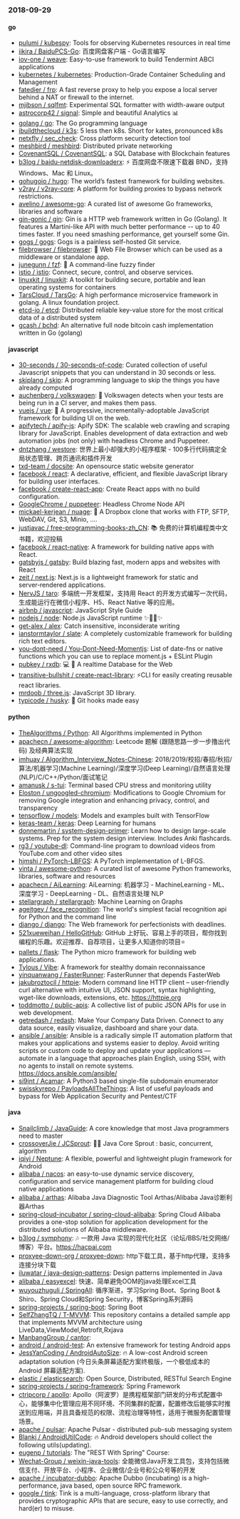 ### 2018-09-29

#### go
* [pulumi / kubespy](https://github.com/pulumi/kubespy): Tools for observing Kubernetes resources in real time
* [iikira / BaiduPCS-Go](https://github.com/iikira/BaiduPCS-Go): 百度网盘客户端 - Go语言编写
* [iov-one / weave](https://github.com/iov-one/weave): Easy-to-use framework to build Tendermint ABCI applications
* [kubernetes / kubernetes](https://github.com/kubernetes/kubernetes): Production-Grade Container Scheduling and Management
* [fatedier / frp](https://github.com/fatedier/frp): A fast reverse proxy to help you expose a local server behind a NAT or firewall to the internet.
* [mjibson / sqlfmt](https://github.com/mjibson/sqlfmt): Experimental SQL formatter with width-aware output
* [astrocorp42 / signal](https://github.com/astrocorp42/signal): Simple and beautiful Analytics 📊
* [golang / go](https://github.com/golang/go): The Go programming language
* [ibuildthecloud / k3s](https://github.com/ibuildthecloud/k3s): 5 less then k8s. Short for kates, pronounced k8s
* [netxfly / sec_check](https://github.com/netxfly/sec_check): Cross platform security detection tool
* [meshbird / meshbird](https://github.com/meshbird/meshbird): Distributed private networking
* [CovenantSQL / CovenantSQL](https://github.com/CovenantSQL/CovenantSQL): a SQL Database with Blockchain features
* [b3log / baidu-netdisk-downloaderx](https://github.com/b3log/baidu-netdisk-downloaderx): ⚡️ 百度网盘不限速下载器 BND，支持 Windows、Mac 和 Linux。
* [gohugoio / hugo](https://github.com/gohugoio/hugo): The world’s fastest framework for building websites.
* [v2ray / v2ray-core](https://github.com/v2ray/v2ray-core): A platform for building proxies to bypass network restrictions.
* [avelino / awesome-go](https://github.com/avelino/awesome-go): A curated list of awesome Go frameworks, libraries and software
* [gin-gonic / gin](https://github.com/gin-gonic/gin): Gin is a HTTP web framework written in Go (Golang). It features a Martini-like API with much better performance -- up to 40 times faster. If you need smashing performance, get yourself some Gin.
* [gogs / gogs](https://github.com/gogs/gogs): Gogs is a painless self-hosted Git service.
* [filebrowser / filebrowser](https://github.com/filebrowser/filebrowser): 📁 Web File Browser which can be used as a middleware or standalone app.
* [junegunn / fzf](https://github.com/junegunn/fzf): 🌸 A command-line fuzzy finder
* [istio / istio](https://github.com/istio/istio): Connect, secure, control, and observe services.
* [linuxkit / linuxkit](https://github.com/linuxkit/linuxkit): A toolkit for building secure, portable and lean operating systems for containers
* [TarsCloud / TarsGo](https://github.com/TarsCloud/TarsGo): A high performance microservice framework in golang. A linux foundation project.
* [etcd-io / etcd](https://github.com/etcd-io/etcd): Distributed reliable key-value store for the most critical data of a distributed system
* [gcash / bchd](https://github.com/gcash/bchd): An alternative full node bitcoin cash implementation written in Go (golang)

#### javascript
* [30-seconds / 30-seconds-of-code](https://github.com/30-seconds/30-seconds-of-code): Curated collection of useful Javascript snippets that you can understand in 30 seconds or less.
* [skiplang / skip](https://github.com/skiplang/skip): A programming language to skip the things you have already computed
* [auchenberg / volkswagen](https://github.com/auchenberg/volkswagen): 🙈 Volkswagen detects when your tests are being run in a CI server, and makes them pass.
* [vuejs / vue](https://github.com/vuejs/vue): 🖖 A progressive, incrementally-adoptable JavaScript framework for building UI on the web.
* [apifytech / apify-js](https://github.com/apifytech/apify-js): Apify SDK: The scalable web crawling and scraping library for JavaScript. Enables development of data extraction and web automation jobs (not only) with headless Chrome and Puppeteer.
* [dntzhang / westore](https://github.com/dntzhang/westore): 世界上最小却强大的小程序框架 - 100多行代码搞定全局状态管理、跨页通讯和插件开发
* [txd-team / docsite](https://github.com/txd-team/docsite): An opensource static website generator
* [facebook / react](https://github.com/facebook/react): A declarative, efficient, and flexible JavaScript library for building user interfaces.
* [facebook / create-react-app](https://github.com/facebook/create-react-app): Create React apps with no build configuration.
* [GoogleChrome / puppeteer](https://github.com/GoogleChrome/puppeteer): Headless Chrome Node API
* [mickael-kerjean / nuage](https://github.com/mickael-kerjean/nuage): 🦄 A Dropbox clone that works with FTP, SFTP, WebDAV, Git, S3, Minio, ....
* [justjavac / free-programming-books-zh_CN](https://github.com/justjavac/free-programming-books-zh_CN): 📚 免费的计算机编程类中文书籍，欢迎投稿
* [facebook / react-native](https://github.com/facebook/react-native): A framework for building native apps with React.
* [gatsbyjs / gatsby](https://github.com/gatsbyjs/gatsby): Build blazing fast, modern apps and websites with React
* [zeit / next.js](https://github.com/zeit/next.js): Next.js is a lightweight framework for static and server‑rendered applications.
* [NervJS / taro](https://github.com/NervJS/taro): 多端统一开发框架，支持用 React 的开发方式编写一次代码，生成能运行在微信小程序、H5、React Native 等的应用。
* [airbnb / javascript](https://github.com/airbnb/javascript): JavaScript Style Guide
* [nodejs / node](https://github.com/nodejs/node): Node.js JavaScript runtime ✨🐢🚀✨
* [get-alex / alex](https://github.com/get-alex/alex): Catch insensitive, inconsiderate writing
* [ianstormtaylor / slate](https://github.com/ianstormtaylor/slate): A completely customizable framework for building rich text editors.
* [you-dont-need / You-Dont-Need-Momentjs](https://github.com/you-dont-need/You-Dont-Need-Momentjs): List of date-fns or native functions which you can use to replace moment.js + ESLint Plugin
* [pubkey / rxdb](https://github.com/pubkey/rxdb): 💻 📱 A realtime Database for the Web
* [transitive-bullshit / create-react-library](https://github.com/transitive-bullshit/create-react-library): ⚡CLI for easily creating reusable react libraries.
* [mrdoob / three.js](https://github.com/mrdoob/three.js): JavaScript 3D library.
* [typicode / husky](https://github.com/typicode/husky): 🐶 Git hooks made easy

#### python
* [TheAlgorithms / Python](https://github.com/TheAlgorithms/Python): All Algorithms implemented in Python
* [apachecn / awesome-algorithm](https://github.com/apachecn/awesome-algorithm): Leetcode 题解 (跟随思路一步一步撸出代码) 及经典算法实现
* [imhuay / Algorithm_Interview_Notes-Chinese](https://github.com/imhuay/Algorithm_Interview_Notes-Chinese): 2018/2019/校招/春招/秋招/算法/机器学习(Machine Learning)/深度学习(Deep Learning)/自然语言处理(NLP)/C/C++/Python/面试笔记
* [amanusk / s-tui](https://github.com/amanusk/s-tui): Terminal based CPU stress and monitoring utility
* [Eloston / ungoogled-chromium](https://github.com/Eloston/ungoogled-chromium): Modifications to Google Chromium for removing Google integration and enhancing privacy, control, and transparency
* [tensorflow / models](https://github.com/tensorflow/models): Models and examples built with TensorFlow
* [keras-team / keras](https://github.com/keras-team/keras): Deep Learning for humans
* [donnemartin / system-design-primer](https://github.com/donnemartin/system-design-primer): Learn how to design large-scale systems. Prep for the system design interview. Includes Anki flashcards.
* [rg3 / youtube-dl](https://github.com/rg3/youtube-dl): Command-line program to download videos from YouTube.com and other video sites
* [hjmshi / PyTorch-LBFGS](https://github.com/hjmshi/PyTorch-LBFGS): A PyTorch implementation of L-BFGS.
* [vinta / awesome-python](https://github.com/vinta/awesome-python): A curated list of awesome Python frameworks, libraries, software and resources
* [apachecn / AiLearning](https://github.com/apachecn/AiLearning): AiLearning: 机器学习 - MachineLearning - ML、深度学习 - DeepLearning - DL、自然语言处理 NLP
* [stellargraph / stellargraph](https://github.com/stellargraph/stellargraph): Machine Learning on Graphs
* [ageitgey / face_recognition](https://github.com/ageitgey/face_recognition): The world's simplest facial recognition api for Python and the command line
* [django / django](https://github.com/django/django): The Web framework for perfectionists with deadlines.
* [521xueweihan / HelloGitHub](https://github.com/521xueweihan/HelloGitHub): GitHub 上好玩、容易上手的项目，帮你找到编程的乐趣。欢迎推荐、自荐项目，让更多人知道你的项目⭐️
* [pallets / flask](https://github.com/pallets/flask): The Python micro framework for building web applications.
* [Tylous / Vibe](https://github.com/Tylous/Vibe): A framework for stealthy domain reconnaissance
* [yinquanwang / FasterRunner](https://github.com/yinquanwang/FasterRunner): FasterRunner that depends FasterWeb
* [jakubroztocil / httpie](https://github.com/jakubroztocil/httpie): Modern command line HTTP client – user-friendly curl alternative with intuitive UI, JSON support, syntax highlighting, wget-like downloads, extensions, etc. https://httpie.org
* [toddmotto / public-apis](https://github.com/toddmotto/public-apis): A collective list of public JSON APIs for use in web development.
* [getredash / redash](https://github.com/getredash/redash): Make Your Company Data Driven. Connect to any data source, easily visualize, dashboard and share your data.
* [ansible / ansible](https://github.com/ansible/ansible): Ansible is a radically simple IT automation platform that makes your applications and systems easier to deploy. Avoid writing scripts or custom code to deploy and update your applications — automate in a language that approaches plain English, using SSH, with no agents to install on remote systems. https://docs.ansible.com/ansible/
* [si9int / Acamar](https://github.com/si9int/Acamar): A Python3 based single-file subdomain enumerator
* [swisskyrepo / PayloadsAllTheThings](https://github.com/swisskyrepo/PayloadsAllTheThings): A list of useful payloads and bypass for Web Application Security and Pentest/CTF

#### java
* [Snailclimb / JavaGuide](https://github.com/Snailclimb/JavaGuide): A core knowledge that most Java programmers need to master
* [crossoverJie / JCSprout](https://github.com/crossoverJie/JCSprout): 👨‍🎓 Java Core Sprout : basic, concurrent, algorithm
* [iqiyi / Neptune](https://github.com/iqiyi/Neptune): A flexible, powerful and lightweight plugin framework for Android
* [alibaba / nacos](https://github.com/alibaba/nacos): an easy-to-use dynamic service discovery, configuration and service management platform for building cloud native applications
* [alibaba / arthas](https://github.com/alibaba/arthas): Alibaba Java Diagnostic Tool Arthas/Alibaba Java诊断利器Arthas
* [spring-cloud-incubator / spring-cloud-alibaba](https://github.com/spring-cloud-incubator/spring-cloud-alibaba): Spring Cloud Alibaba provides a one-stop solution for application development for the distributed solutions of Alibaba middleware.
* [b3log / symphony](https://github.com/b3log/symphony): 🎶 一款用 Java 实现的现代化社区（论坛/BBS/社交网络/博客）平台。https://hacpai.com
* [proxyee-down-org / proxyee-down](https://github.com/proxyee-down-org/proxyee-down): http下载工具，基于http代理，支持多连接分块下载
* [iluwatar / java-design-patterns](https://github.com/iluwatar/java-design-patterns): Design patterns implemented in Java
* [alibaba / easyexcel](https://github.com/alibaba/easyexcel): 快速、简单避免OOM的java处理Excel工具
* [wuyouzhuguli / SpringAll](https://github.com/wuyouzhuguli/SpringAll): 循序渐进，学习Spring Boot、Spring Boot & Shiro、Spring Cloud和Spring Security，博客Spring系列源码
* [spring-projects / spring-boot](https://github.com/spring-projects/spring-boot): Spring Boot
* [SelfZhangTQ / T-MVVM](https://github.com/SelfZhangTQ/T-MVVM): This repository contains a detailed sample app that implements MVVM architecture using LiveData,ViewModel,Retrofit,Rxjava
* [ManbangGroup / cantor](https://github.com/ManbangGroup/cantor): 
* [android / android-test](https://github.com/android/android-test): An extensive framework for testing Android apps
* [JessYanCoding / AndroidAutoSize](https://github.com/JessYanCoding/AndroidAutoSize): 🔥 A low-cost Android screen adaptation solution (今日头条屏幕适配方案终极版，一个极低成本的 Android 屏幕适配方案).
* [elastic / elasticsearch](https://github.com/elastic/elasticsearch): Open Source, Distributed, RESTful Search Engine
* [spring-projects / spring-framework](https://github.com/spring-projects/spring-framework): Spring Framework
* [ctripcorp / apollo](https://github.com/ctripcorp/apollo): Apollo（阿波罗）是携程框架部门研发的分布式配置中心，能够集中化管理应用不同环境、不同集群的配置，配置修改后能够实时推送到应用端，并且具备规范的权限、流程治理等特性，适用于微服务配置管理场景。
* [apache / pulsar](https://github.com/apache/pulsar): Apache Pulsar - distributed pub-sub messaging system
* [Blankj / AndroidUtilCode](https://github.com/Blankj/AndroidUtilCode): 🔥 Android developers should collect the following utils(updating).
* [eugenp / tutorials](https://github.com/eugenp/tutorials): The "REST With Spring" Course:
* [Wechat-Group / weixin-java-tools](https://github.com/Wechat-Group/weixin-java-tools): 全能微信Java开发工具包，支持包括微信支付、开放平台、小程序、企业微信/企业号和公众号等的开发
* [apache / incubator-dubbo](https://github.com/apache/incubator-dubbo): Apache Dubbo (incubating) is a high-performance, java based, open source RPC framework.
* [google / tink](https://github.com/google/tink): Tink is a multi-language, cross-platform library that provides cryptographic APIs that are secure, easy to use correctly, and hard(er) to misuse.
